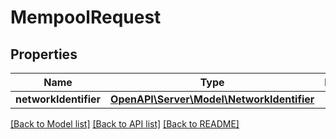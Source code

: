 # MempoolRequest

## Properties
Name | Type | Description | Notes
------------ | ------------- | ------------- | -------------
**networkIdentifier** | [**OpenAPI\Server\Model\NetworkIdentifier**](NetworkIdentifier.md) |  | 

[[Back to Model list]](../README.md#documentation-for-models) [[Back to API list]](../README.md#documentation-for-api-endpoints) [[Back to README]](../README.md)



